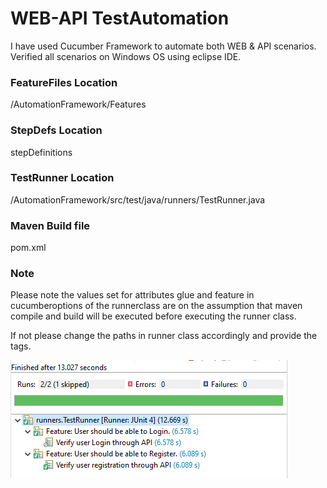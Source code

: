 # WEB-API TestAutomation

I have used Cucumber Framework to automate both WEB & API scenarios. Verified all scenarios on Windows OS using eclipse IDE.


### FeatureFiles Location 
/AutomationFramework/Features


### StepDefs Location 
stepDefinitions


### TestRunner Location
/AutomationFramework/src/test/java/runners/TestRunner.java

### Maven Build file
pom.xml


### Note
Please note the values set for attributes glue and feature in cucumberoptions of the runnerclass are on the assumption that maven compile and build will be executed before executing the runner class.

If not please change the paths in runner class accordingly and provide the tags.

![solarized selective contrast](https://github.com/deolas/WebAPI_Cucumber/blob/main/test-output/API_result.PNG)

